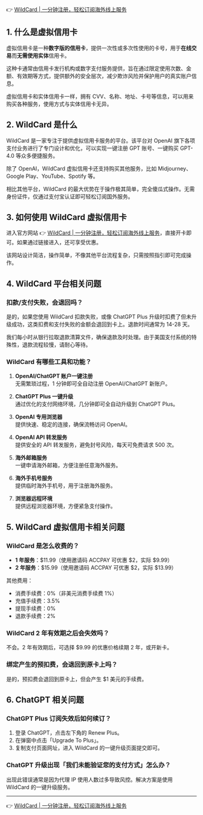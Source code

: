 👉 [WildCard | 一分钟注册，轻松订阅海外线上服务](https://bit.ly/bewildcard)

## 1. 什么是虚拟信用卡

虚拟信用卡是一种**数字版的信用卡**，提供一次性或多次性使用的卡号，用于**在线交易**而**无需使用实体**信用卡。

这种卡通常由信用卡发行机构或数字支付服务提供，旨在通过限定使用次数、金额、有效期等方式，提供额外的安全层次，减少欺诈风险并保护用户的真实账户信息。

虚拟信用卡和实体信用卡一样，拥有 CVV、名称、地址、卡号等信息，可以用来购买各种服务，使用方式与实体信用卡无异。

## 2. WildCard 是什么

WildCard 是一家专注于提供虚拟信用卡服务的平台。该平台对 OpenAI 旗下各项支付业务进行了专门设计和优化，可以实现一键注册 GPT 账号、一键购买 GPT-4.0 等众多便捷服务。

除了 OpenAI，WildCard 虚拟信用卡还支持购买其他服务，比如 Midjourney、Google Play、YouTube、Spotify 等。

相比其他平台，WildCard 的最大优势在于操作极其简单，完全傻瓜式操作。无需身份证件，仅通过支付宝认证即可轻松订阅国外服务。

## 3. 如何使用 WildCard 虚拟信用卡

进入官方网站 👉 [WildCard | 一分钟注册，轻松订阅海外线上服务](https://bit.ly/bewildcard)，直接开卡即可。如果通过链接进入，还可享受优惠。

该网站设计简洁，操作简单，不像其他平台流程复杂，只需按照指引即可完成操作。

## 4. WildCard 平台相关问题

### 扣款/支付失败，会退回吗？

是的，如果您使用 WildCard 扣款失败，或像 ChatGPT Plus 升级时扣费了但未升级成功，这类扣费和支付失败的金额会退回到卡上。退款时间通常为 14-28 天。

我们每小时从银行拉取退款清算文件，确保退款及时处理。由于美国支付系统的特殊性，退款流程较慢，请耐心等待。

### WildCard 有哪些工具和功能？

1. **OpenAI/ChatGPT 账户一键注册**  
   无需繁琐过程，1 分钟即可全自动注册 OpenAI/ChatGPT 新账户。

2. **ChatGPT Plus 一键升级**  
   通过优化的支付网络环境，几分钟即可全自动升级到 ChatGPT Plus。

3. **OpenAI 专用浏览器**  
   提供快速、稳定的连接，确保流畅访问 OpenAI。

4. **OpenAI API 转发服务**  
   提供安全的 API 转发服务，避免封号风险，每天可免费请求 500 次。

5. **海外邮箱服务**  
   一键申请海外邮箱，方便注册任意海外服务。

6. **海外手机号服务**  
   提供临时海外手机号，用于注册海外服务。

7. **浏览器远程环境**  
   提供远程浏览器环境，方便紧急支付操作。

## 5. WildCard 虚拟信用卡相关问题

### WildCard 是怎么收费的？

- **1 年服务**：$11.99（使用邀请码 ACCPAY 可优惠 $2，实际 $9.99）  
- **2 年服务**：$15.99（使用邀请码 ACCPAY 可优惠 $2，实际 $13.99）  

其他费用：  
- 消费手续费：0%（非美元消费手续费 1%）  
- 充值手续费：3.5%  
- 提现手续费：0%  
- 退款手续费：2%  

### WildCard 2 年有效期之后会失效吗？

不会。2 年有效期后，可选择 $9.99 的优惠价格续期 2 年，或开新卡。

### 绑定产生的预扣费，会退回到原卡上吗？

是的，预扣费会退回到原卡上，但会产生 $1 美元的手续费。

## 6. ChatGPT 相关问题

### ChatGPT Plus 订阅失效后如何续订？

1. 登录 ChatGPT，点击左下角的 Renew Plus。  
2. 在弹窗中点击「Upgrade To Plus」。  
3. 复制支付页面网址，进入 WildCard 的一键升级页面提交即可。

### ChatGPT 升级出现「我们未能验证您的支付方式」怎么办？

出现此错误通常是因为代理 IP 使用人数过多导致风控。解决方案是使用 WildCard 的一键升级服务。

---

👉 [WildCard | 一分钟注册，轻松订阅海外线上服务](https://bit.ly/bewildcard)